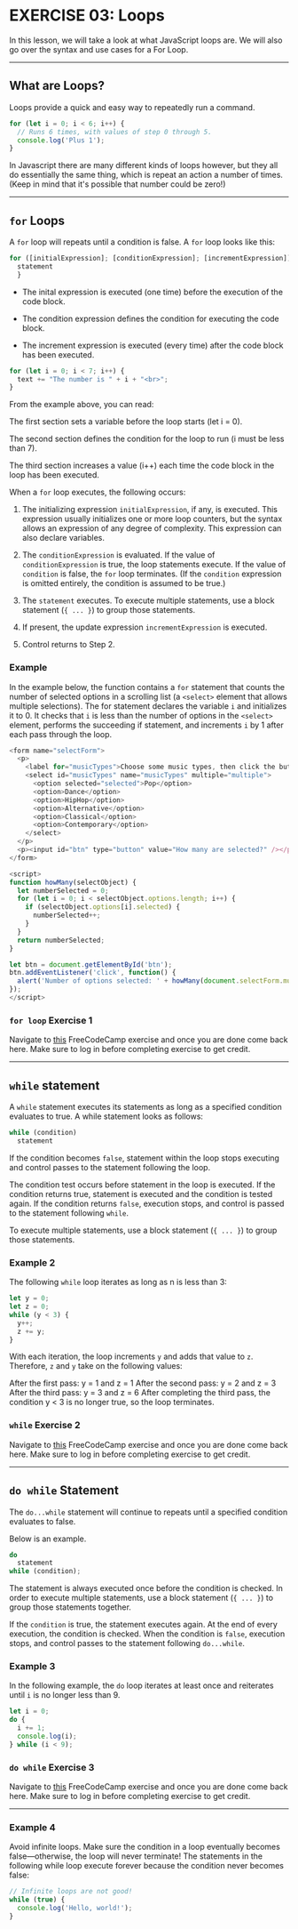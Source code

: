 # EXERCISE 03: Loops

In this lesson, we will take a look at what JavaScript loops are. We will also go over the syntax and use cases for a For Loop.

---

## What are Loops?

Loops provide a quick and easy way to repeatedly run a command.

```javascript
for (let i = 0; i < 6; i++) {
  // Runs 6 times, with values of step 0 through 5.
  console.log('Plus 1');
}

```

In Javascript there are many different kinds of loops however, but they all do essentially the same thing, which is repeat an action a number of times. (Keep in mind that it's possible that number could be zero!)

---

## `for` Loops

A `for` loop will repeats until a condition is false. A `for` loop looks like this:

```javascript
for ([initialExpression]; [conditionExpression]; [incrementExpression]) {
  statement
  }
```

- The inital expression is executed (one time) before the execution of the code block.

- The condition expression defines the condition for executing the code block.

- The increment expression is executed (every time) after the code block has been executed.

```javascript
for (let i = 0; i < 7; i++) {
  text += "The number is " + i + "<br>";
}
```

From the example above, you can read:

The first section sets a variable before the loop starts (let i = 0).

The second section defines the condition for the loop to run (i must be less than 7).

The third section increases a value (i++) each time the code block in the loop has been executed.

When a `for` loop executes, the following occurs:

1. The initializing expression `initialExpression`, if any, is executed. This expression usually initializes one or more loop counters, but the syntax allows an expression of any degree of complexity. This expression can also declare variables.

2. The `conditionExpression`  is evaluated. If the value of `conditionExpression` is true, the loop statements execute. If the value of `condition` is false, the `for` loop terminates. (If the `condition` expression is omitted entirely, the condition is assumed to be true.)

3. The `statement` executes. To execute multiple statements, use a block statement (`{ ... }`) to group those statements.

4. If present, the update expression `incrementExpression` is executed.

5. Control returns to Step 2.

### Example

In the example below, the function contains a `for` statement that counts the number of selected options in a scrolling list (a `<select>` element that allows multiple selections). The for statement declares the variable `i` and initializes it to 0. It checks that `i` is less than the number of options in the `<select>` element, performs the succeeding if statement, and increments `i` by 1 after each pass through the loop.

```javascript
<form name="selectForm">
  <p>
    <label for="musicTypes">Choose some music types, then click the button below:</label>
    <select id="musicTypes" name="musicTypes" multiple="multiple">
      <option selected="selected">Pop</option>
      <option>Dance</option>
      <option>HipHop</option>
      <option>Alternative</option>
      <option>Classical</option>
      <option>Contemporary</option>
    </select>
  </p>
  <p><input id="btn" type="button" value="How many are selected?" /></p>
</form>

<script>
function howMany(selectObject) {
  let numberSelected = 0;
  for (let i = 0; i < selectObject.options.length; i++) {
    if (selectObject.options[i].selected) {
      numberSelected++;
    }
  }
  return numberSelected;
}

let btn = document.getElementById('btn');
btn.addEventListener('click', function() {
  alert('Number of options selected: ' + howMany(document.selectForm.musicTypes));
});
</script>

```

### `for loop` Exercise 1<br> 
Navigate to [this](https://www.freecodecamp.org/learn/javascript-algorithms-and-data-structures/basic-javascript/iterate-with-javascript-for-loops) FreeCodeCamp exercise and once you are done come back here. Make sure to log in before completing exercise to get credit. 

---



## `while` statement

A `while` statement executes its statements as long as a specified condition evaluates to true. A while statement looks as follows:

```js
while (condition)
  statement
```

If the condition becomes `false`, statement within the loop stops executing and control passes to the statement following the loop.

The condition test occurs before statement in the loop is executed. If the condition returns true, statement is executed and the condition is tested again. If the condition returns `false`, execution stops, and control is passed to the statement following `while`.

To execute multiple statements, use a block statement (`{ ... }`) to group those statements.

### Example 2

The following `while` loop iterates as long as n is less than 3:

```js
let y = 0;
let z = 0;
while (y < 3) {
  y++;
  z += y;
}
```

With each iteration, the loop increments `y` and adds that value to `z`. Therefore, `z` and `y` take on the following values:

After the first pass: y = 1 and z = 1
After the second pass: y = 2 and z = 3
After the third pass: y = 3 and z = 6
After completing the third pass, the condition y < 3 is no longer true, so the loop terminates.

### `while` Exercise 2<br> 
Navigate to [this](https://www.freecodecamp.org/learn/javascript-algorithms-and-data-structures/basic-javascript/iterate-with-javascript-while-loops) FreeCodeCamp exercise and once you are done come back here. Make sure to log in before completing exercise to get credit.


---

## `do while` Statement

The `do...while` statement will continue to repeats until a specified condition evaluates to false.

Below is an example.

```js
do
  statement
while (condition);

```

The statement is always executed once before the condition is checked. In order to execute multiple statements, use a block statement (`{ ... }`) to group those statements together.

If the `condition` is true, the statement executes again. At the end of every execution, the condition is checked. When the condition is `false`, execution stops, and control passes to the statement following `do...while`.

### Example 3

In the following example, the `do` loop iterates at least once and reiterates until `i` is no longer less than 9.

```js
let i = 0;
do {
  i += 1;
  console.log(i);
} while (i < 9);
```

### `do while` Exercise 3<br> 
Navigate to [this](https://www.freecodecamp.org/learn/javascript-algorithms-and-data-structures/basic-javascript/iterate-with-javascript-while-loops) FreeCodeCamp exercise and once you are done come back here. Make sure to log in before completing exercise to get credit.

---


### Example 4

Avoid infinite loops. Make sure the condition in a loop eventually becomes false—otherwise, the loop will never terminate! The statements in the following while loop execute forever because the condition never becomes false:

```js
// Infinite loops are not good!
while (true) {
  console.log('Hello, world!');
}
```
